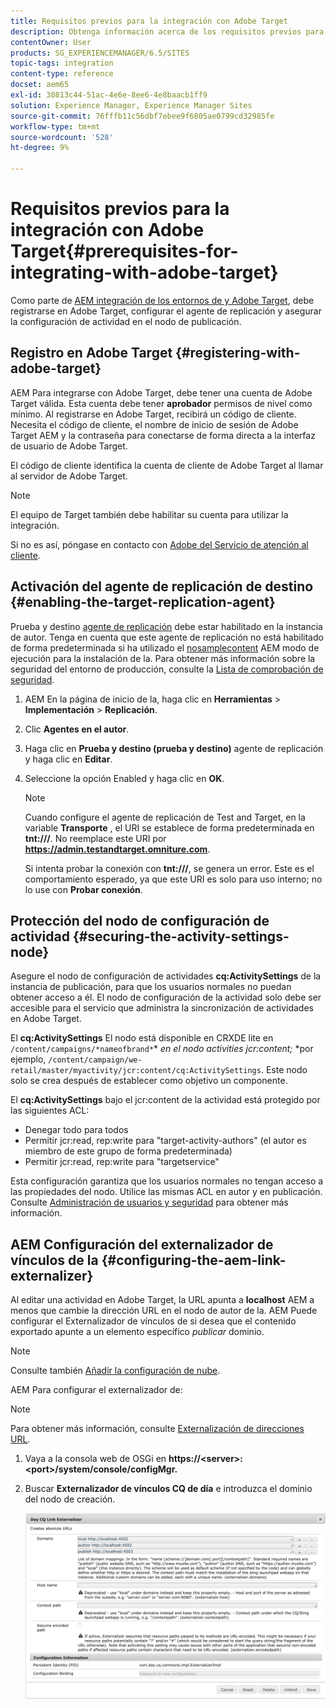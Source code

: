 ```yaml
---
title: Requisitos previos para la integración con Adobe Target
description: Obtenga información acerca de los requisitos previos para la integración con Adobe Target.
contentOwner: User
products: SG_EXPERIENCEMANAGER/6.5/SITES
topic-tags: integration
content-type: reference
docset: aem65
exl-id: 30813c44-51ac-4e6e-8ee6-4e8baacb1ff9
solution: Experience Manager, Experience Manager Sites
source-git-commit: 76fffb11c56dbf7ebee9f6805ae0799cd32985fe
workflow-type: tm+mt
source-wordcount: '528'
ht-degree: 9%

---
```


# Requisitos previos para la integración con Adobe Target{#prerequisites-for-integrating-with-adobe-target}

Como parte de [AEM integración de los entornos de y Adobe Target](/help/sites-administering/target.md), debe registrarse en Adobe Target, configurar el agente de replicación y asegurar la configuración de actividad en el nodo de publicación.

## Registro en Adobe Target {#registering-with-adobe-target}

AEM Para integrarse con Adobe Target, debe tener una cuenta de Adobe Target válida. Esta cuenta debe tener **aprobador** permisos de nivel como mínimo. Al registrarse en Adobe Target, recibirá un código de cliente. Necesita el código de cliente, el nombre de inicio de sesión de Adobe Target AEM y la contraseña para conectarse de forma directa a la interfaz de usuario de Adobe Target.

El código de cliente identifica la cuenta de cliente de Adobe Target al llamar al servidor de Adobe Target.

>[!NOTE]
>
>El equipo de Target también debe habilitar su cuenta para utilizar la integración.
>
>Si no es así, póngase en contacto con [Adobe del Servicio de atención al cliente](https://experienceleague.adobe.com/docs/target/using/cmp-resources-and-contact-information.html).

## Activación del agente de replicación de destino {#enabling-the-target-replication-agent}

Prueba y destino [agente de replicación](/help/sites-deploying/replication.md) debe estar habilitado en la instancia de autor. Tenga en cuenta que este agente de replicación no está habilitado de forma predeterminada si ha utilizado el [nosamplecontent](/help/sites-deploying/configure-runmodes.md#using-samplecontent-and-nosamplecontent) AEM modo de ejecución para la instalación de la. Para obtener más información sobre la seguridad del entorno de producción, consulte la [Lista de comprobación de seguridad](/help/sites-administering/security-checklist.md).

1. AEM En la página de inicio de la, haga clic en **Herramientas** > **Implementación** > **Replicación**.
1. Clic **Agentes en el autor**.
1. Haga clic en **Prueba y destino (prueba y destino)** agente de replicación y haga clic en **Editar**.
1. Seleccione la opción Enabled y haga clic en **OK**.

   >[!NOTE]
   >
   >Cuando configure el agente de replicación de Test and Target, en la variable **Transporte** , el URI se establece de forma predeterminada en **tnt:///**. No reemplace este URI por **https://admin.testandtarget.omniture.com**.
   >
   >Si intenta probar la conexión con **tnt:///**, se genera un error. Este es el comportamiento esperado, ya que este URI es solo para uso interno; no lo use con **Probar conexión**.

## Protección del nodo de configuración de actividad {#securing-the-activity-settings-node}

Asegure el nodo de configuración de actividades **cq:ActivitySettings** de la instancia de publicación, para que los usuarios normales no puedan obtener acceso a él. El nodo de configuración de la actividad solo debe ser accesible para el servicio que administra la sincronización de actividades en Adobe Target.

El **cq:ActivitySettings** El nodo está disponible en CRXDE lite en `/content/campaigns/*nameofbrand*`* *en el nodo activities jcr:content;* *por ejemplo, `/content/campaign/we-retail/master/myactivity/jcr:content/cq:ActivitySettings`. Este nodo solo se crea después de establecer como objetivo un componente.

El **cq:ActivitySettings** bajo el jcr:content de la actividad está protegido por las siguientes ACL:

* Denegar todo para todos
* Permitir jcr:read, rep:write para &quot;target-activity-authors&quot; (el autor es miembro de este grupo de forma predeterminada)
* Permitir jcr:read, rep:write para &quot;targetservice&quot;

Esta configuración garantiza que los usuarios normales no tengan acceso a las propiedades del nodo. Utilice las mismas ACL en autor y en publicación. Consulte [Administración de usuarios y seguridad](/help/sites-administering/security.md) para obtener más información.

## AEM Configuración del externalizador de vínculos de la {#configuring-the-aem-link-externalizer}

Al editar una actividad en Adobe Target, la URL apunta a **localhost** AEM a menos que cambie la dirección URL en el nodo de autor de la. AEM Puede configurar el Externalizador de vínculos de si desea que el contenido exportado apunte a un elemento específico *publicar* dominio.

>[!NOTE]
>
>Consulte también [Añadir la configuración de nube](/help/sites-administering/experience-fragments-target.md#add-the-cloud-configuration).

AEM Para configurar el externalizador de:

>[!NOTE]
>
>Para obtener más información, consulte [Externalización de direcciones URL](/help/sites-developing/externalizer.md).

1. Vaya a la consola web de OSGi en **https://&lt;server>:&lt;port>/system/console/configMgr.**
1. Buscar **Externalizador de vínculos CQ de día** e introduzca el dominio del nodo de creación.

   ![Externalizador de vínculos CQ de día](assets/aem-externalizer-01.png)
